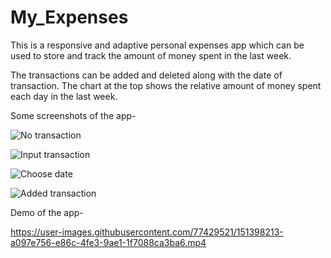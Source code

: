 # My_Expenses

This is a responsive and adaptive personal expenses app which can be used to store and track the amount of money spent in the last week.

The transactions can be added and deleted along with the date of transaction. The chart at the top shows the relative amount of money spent each day in the last week.

Some screenshots of the app-

![No transaction](https://user-images.githubusercontent.com/77429521/151398116-f016ea2c-a240-4701-88dd-7a8d0817e965.jpeg)

![Input transaction](https://user-images.githubusercontent.com/77429521/151398153-7bf6b2e8-b69b-4503-98ea-e56c3af57417.jpeg)

![Choose date](https://user-images.githubusercontent.com/77429521/151398174-ffe67937-38a8-4b98-8d2c-6f763422ab65.jpeg)

![Added transaction](https://user-images.githubusercontent.com/77429521/151398194-8376b1ce-fc04-4a35-af6b-6bcbe2a16ca0.jpeg)

Demo of the app-

https://user-images.githubusercontent.com/77429521/151398213-a097e756-e86c-4fe3-9ae1-1f7088ca3ba6.mp4

